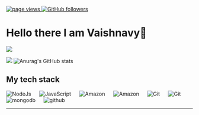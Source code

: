 

<!--
**VaishnavyVS/VaishnavyVS** is a ✨ _special_ ✨ repository because its `README.md` (this file) appears on your GitHub profile.

Here are some ideas to get you started:

- 🔭 I’m currently working on ...
- 🌱 I’m currently learning ...
- 👯 I’m looking to collaborate on ...
- 🤔 I’m looking for help with ...
- 💬 Ask me about ...
- 📫 How to reach me: ...
- 😄 Pronouns: ...
- ⚡ Fun fact: ...
-->
<p align="left">
  <a href="https://github.com/VaishnavyVS/VaishnavyVS">
    <img src="https://komarev.com/ghpvc/?username=VaishnavyVS" alt="page views" />
  </a>
  <a href="https://github.com/VaishnavyVS?tab=followers">
    <img alt="GitHub followers" src="https://img.shields.io/github/followers/VaishnavyVS?color=green&logo=github">
  </a>
</p>

# Hello there I am Vaishnavy👋

![](https://github.com/halfrost/halfrost/blob/master/icons/header_.png)

![](https://activity-graph.herokuapp.com/graph?username=VaishnavyVS&theme=react-dark)
![Anurag's GitHub stats](https://github-readme-stats.vercel.app/api?username=VaishnavyVS&count_private=true&theme=algolia&align=center)

## My tech stack

<p align="left"> 

  <a> 
    <img alt="NodeJs" src="https://img.shields.io/badge/-NodeJS-green?logo=node.js&Color=white">
  </a> 
  &emsp;
  <a> 
     <img alt="JavaScript" src="https://img.shields.io/badge/JavaScript%20-%23F7DF1E.svg?logo=javascript&logoColor=black">
   </a>
  &emsp;
  <a> 
    <img alt="Amazon" src="https://img.shields.io/badge/-Amazon-grey?logo=Amazon&logoColor=white">
  </a>
  &emsp;
   <a> 
    <img alt="Amazon" src="https://img.shields.io/badge/-Azure-blue?logo=Azure&logoColor=white">
  </a>
  &emsp;
  <a>
    <img alt="Git" src="https://img.shields.io/badge/-git-red?logo=git&logoColor=white"/>
  </a>
  &emsp; 
   <a>
    <img alt="Git" src="https://img.shields.io/badge/-React-red?logo=React&logoColor=white"/>
  </a>
  &emsp; 
  <a> 
     <img alt="mongodb" src="https://img.shields.io/badge/-mongoDb-green?logo=mongodb&logoColor=white">
   </a>
  &emsp;
  <a> 
    <img alt="github" src="https://img.shields.io/badge/-GitHub-black?logo=github&logoColor=white">
  </a>
  &emsp;


</p>


<!-- ## Connect with me: -->
<!-- <p align="left">
  <a href="https://www.linkedin.com/in/viral-bhadeshiya/" target="blank"><img align="center"
      src="https://raw.githubusercontent.com/rahuldkjain/github-profile-readme-generator/master/src/images/icons/Social/linked-in-alt.svg"
      alt="Viral Bhadeshiya" height="30" width="40" /></a>
  <a href="https://www.hackerrank.com/viralrbhadeshiya" target="blank"><img align="center"
      src="https://raw.githubusercontent.com/rahuldkjain/github-profile-readme-generator/master/src/images/icons/Social/hackerrank.svg"
      alt="Viral Bhadeshiya" height="30" width="40" /></a>
</p> -->

-----
<p align="center">
<!--   <img height="50%" width="auto" src ="https://github-readme-stats.vercel.app/api?username=VaishnavyVS&show_icons=true&count_private=true&theme=darcula&hide_border=true&hide=issues,contribs&bg_color=00000000"> -->
<!--   <img height="50%" width="auto" src ="https://github-readme-stats.vercel.app/api/top-langs/?username=VaishnavyVS&layout=compact&hide_border=true&theme=darcula&bg_color=00000000&langs_count=6&hide=jupyter%20notebook,tex,css,php"> -->
<!--   <img src ="https://github-readme-streak-stats.herokuapp.com?user=aveek-saha&theme=darcula&hide_border=true&background=FFFFFF00"> -->
  <br>
  <br>
 </p>
